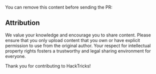 You can remove this content before sending the PR:

## Attribution
We value your knowledge and encourage you to share content. Please ensure that you only upload content that you own or have explicit permission to use from the original author. Your respect for intellectual property rights fosters a trustworthy and legal sharing environment for everyone.


Thank you for contributing to HackTricks!
